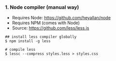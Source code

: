 ### 1. Node compiler (manual way)
- Requires Node: https://github.com/heyallan/node
- Requires NPM (comes with Node)
- Source: https://github.com/less/less.js
```shell
## install less compiler globally
$ npm install -g less

# compile less
$ lessc --compress styles.less > styles.css
```

